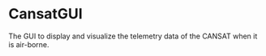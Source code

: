 # CansatGUI
The GUI to display and visualize the telemetry data of the CANSAT when it is air-borne.
